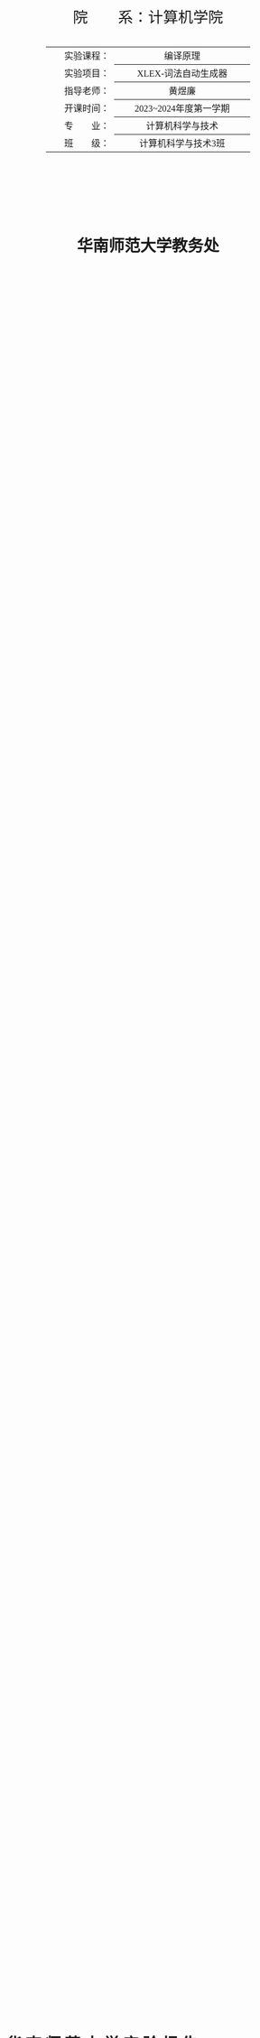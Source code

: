 <div class="cover" style="page-break-after:always;font-family:宋体;width:100%;height:100%;border:none;margin: 0 auto;text-align:center;">
    <div style="width:60%;margin: 0 auto;height:0;padding-bottom:10%;">
        </br>
    </div>
    </br></br></br>
    <div style="width:60%;margin: 0 auto;height:0;padding-bottom:40%;">
        <img src="../截图.assets/本科学生实验报告.jpg" alt="校徽" style="width:100%;"/>
	</div>
    </br></br></br>
    <span style="font-family:华文黑体Bold;text-align:center;font-size:20pt;margin: 10pt auto;line-height:30pt;">院　　系：计算机学院</span>
    <p style="text-align:center;font-size:14pt;margin: 0 auto">  </p>
    </br>
    </br>
    <table style="border:0;text-align:center;width:72%;font-family:仿宋;font-size:14px; margin: 0 auto;">
    <tbody style="font-family:宋体;font-size:12pt;">
    	<tr style="font-weight:normal;"> 
    		<td style="width:20%;text-align:right;">实验课程：</td>
    		<td style="width:40%;font-weight:normal;border-bottom: 1px solid;text-align:center;font-family:华文仿宋">编译原理 </td>     </tr>
        <tr style="font-weight:normal;"> 
    		<td style="width:20%;text-align:right;">实验项目：</td>
    		<td style="width:40%;font-weight:normal;border-bottom: 1px solid;text-align:center;font-family:华文仿宋">XLEX-词法自动生成器 </td>     </tr>
        <tr style="font-weight:normal;"> 
    		<td style="width:20%;text-align:right;">指导老师：</td>
    		<td style="width:40%;font-weight:normal;border-bottom: 1px solid;text-align:center;font-family:华文仿宋">黄煜廉 </td>     </tr>
        <tr style="font-weight:normal;"> 
    		<td style="width:20%;text-align:right;">开课时间：</td>
    		<td style="width:40%;font-weight:normal;border-bottom: 1px solid;text-align:center;font-family:华文仿宋">2023~2024年度第一学期 </td>     </tr>
        <tr style="font-weight:normal;"> 
    		<td style="width:20%;text-align:right;">专　　业：</td>
    		<td style="width:40%;font-weight:normal;border-bottom: 1px solid;text-align:center;font-family:华文仿宋">计算机科学与技术 </td>     </tr>
    	<tr style="font-weight:normal;"> 
    		<td style="width:20%;text-align:right;">班　　级：</td>
    		<td style="width:40%;font-weight:normal;border-bottom: 1px solid;text-align:center;font-family:华文仿宋">计算机科学与技术3班 </td>     </tr>
    </tbody>              
    </table>
</br></br></br></br></br></br></br></br></br>
<footer>
	<p style="text-align:center;font-size:21pt;margin: 0 auto;font-family:华文新魏;"> <strong>华南师范大学教务处</strong> </p>
</footer> 
</div>



<!-- 注释语句：导出PDF时会在这里分页 -->

# 华 南 师 范 大 学 实 验 报 告



<div class="cover" style="font-family:宋体;width:100%;height:100%;border:none;margin: 0 auto;text-align:center;">
    <table style="border:1;text-align:center;width:100%;font-family:仿宋;font-size:12px; margin: 0 auto;border:0;">
    <tbody style="font-family:宋体;font-size:12pt;">
    	<tr style="font-weight:normal;"> 
    		<td style="width:20%">学生姓名</td>
    		<td style="width:30%;font-weight:normal;border-bottom: 1px solid;text-align:center;">卢泓钢</td> 
    		<td style="width:20%">学号</td>
    		<td style="width:30%;font-weight:normal;border-bottom: 1px solid;text-align:center;">20212131096</td>     </tr>
        <tr style="font-weight:normal;"> 
    		<td style="width:20%">专业</td>
    		<td style="width:30%;font-weight:normal;border-bottom: 1px solid;text-align:center;">计算机科学与技术</td> 
    		<td style="width:20%">年级、班级</td>
    		<td style="width:30%;font-weight:normal;border-bottom: 1px solid;text-align:center;">2021级计科3班</td>     </tr>
        <tr style="font-weight:normal;"> 
    		<td style="width:20%">课程名称</td>
    		<td style="width:30%;font-weight:normal;border-bottom: 1px solid;text-align:center;">编译原理</td> 
    		<td style="width:20%">实验项目</td>
    		<td style="width:30%;font-weight:normal;border-bottom: 1px solid;text-align:center;">XLEX-词法自动生成器</td>     </tr>
        <tr style="font-weight:normal;"> 
    		<td style="width:20%">实验类型</td>
    		<td style="width:30%;font-weight:normal;border-bottom: 1px solid;text-align:center;">综合</td> 
    		<td style="width:20%">实验时间</td>
    		<td style="width:30%;font-weight:normal;border-bottom: 1px solid;text-align:center;">2023 年 9 月 28 日</td>     </tr>
        <tr style="font-weight:normal;"> 
    		<td style="width:20%">实验指导老师</td>
    		<td style="width:30%;font-weight:normal;border-bottom: 1px solid;text-align:center;">黄煜廉</td> 
    		<td style="width:20%">实验评分</td>
    		<td style="width:30%;font-weight:normal;border-bottom: 1px solid;text-align:center;"></td>     </tr>
    </tbody>              
    </table>
</div>



[toc]

## 实验内容

设计一个应用软件，以实现将正则表达式-->NFA--->DFA-->DFA最小化-->词法分析程序

**必做内容**

 （1）正则表达式应该支持单个字符，运算符号有： 连接、选择（|）、闭包（*）、括号（）、可选（?  ）
 （2）要提供一个源程序编辑界面，让用户输入一行（一个）或多行（多个）正则表达式（可保存、打开正则表达式文件）
 （3）需要提供窗口以便用户可以查看转换得到的NFA（用状态转换表呈现即可）
 （4）需要提供窗口以便用户可以查看转换得到的DFA（用状态转换表呈现即可）
 （5）需要提供窗口以便用户可以查看转换得到的最小化DFA（用状态转换表呈现即可）
 （6）需要提供窗口以便用户可以查看转换得到的词法分析程序（该分析程序需要用C/C++语言描述）
 （7）用户界面应该是windows界面
 （9）应该书写完善的软件文档



**选做实验**
  （1）扩充正则表达式的运算符号，如   [ ] 、 正闭包（+） 等。



## 实验目的

设计一个应用软件，以实现将正则表达式-->NFA--->DFA-->DFA最小化-->词法分析程序



## 实验文档

### 实验文档：基于Qt的C++ XLEX-词法自动生成器

### 引言

本实验旨在开发一个基于Qt的XLEX-词法自动生成器，该软件能够将用户输入的正则表达式转化为词法分析程序。具体步骤包括从正则表达式构建非确定性有限自动机（NFA），将NFA 转换为确定性有限自动机（DFA），并对DFA 进行最小化处理，最后生成相应的词法分析程序。文件解析器在软件工程规范下开发，具有高度的可维护性和扩展性。

### 数据结构与设计思路

核心过程由 xlexgenerator.h 中的 XLEXGenerator 类来实现，简要声明如下：

```cpp
class XLEXGenerator {
public:
    XLEXGenerator() {}
    XLEXGenerator(string reg) {regExp = reg;}
    void init();	// 初始化
    void reg2NFA(); // Thompson构造法
    void NFA2DFA();	// 子集构造法
    void minimizeDFA();	// 最小化DFA
    void DFA2XLEX();	// DFA转换为词法分析程序

public:
    /* get成员变量 / set成员变量 （略） */

private:
    /* 成员变量 */
    /* reg to NFA */
    int idNFA = 1;			// 节点编号
    int start;		// 起始状态
    int end;		// 终止状态
    string regExp;	// 正则表达式
    set<char> charset;	// 字符集
    map<int, map<char, set<int>>> NFA;	// NFA

    /* NFA to DFA */
    int idDFA = 1;	// DFA节点编号
    map<int, map<char, int>> DFA;		// DFA
    map<set<int>, int> stateMap;			// 状态集合映射
    map<int, set<int>> stateMapReverse;		// 状态映射集合
    set<int> DFAendSet;	// DFA终止状态集合

    /* 最小化 DFA */
    int idMinDFA = 1;	// 最小化DFA节点编号
    map<int, map<char, int>> minDFA;	// 最小化DFA
    set<int> minDFAendSet;  // minDFA终止状态集合

    /* DFA to 词法分析程序 */
    string xlex;    // 词法分析程序

private:
    /* 工具函数 （略） */
};
```

public成员函数`void reg2NFA()`使用Thompson构造法，实现正则表达式到NFA的转换；`void NFA2DFA()`使用子集构造法，实现NFA到DFA的转换；`void minimizeDFA()`使用逐一合并状态的方法，实现DFA到最小化DFA的转换；`void DFA2XLEX()`实现DFA到词法分析程序的转换。而函数`void init()`用于初始化参数，并根据传入的正则表达式，依次调用上述函数，实现正则表达式到词法分析程序的转换。

**主要的数据结构**

- 使用`map<int, map<char, set<int>>>`的数据结构存储NFA，表示NFA状态u通过字符c能到达的状态集合s，即`NFA[u][c] = s`。
- 使用`map<int, map<char, int>>`的数据结构存储DFA，表示DFA状态u通过字符c能到达的状态v，即`DFA[u][c] = v`。
- 使用`map<int, map<char, int>>`的数据结构存储最小化DFA，表示最小化DFA状态u通过字符c能到达的状态v，即`minDFA[u][c] = v`。
- 使用`map<set<int>, int>`的数据结构存储NFA状态集合与DFA状态的映射，即`stateMap[u] = v`表示NFA状态集合u对应的DFA状态为v。
- 使用`map<int, set<int>>`的数据结构存储DFA状态与NFA状态集合的映射，即`stateMapReverse[v] = u`表示DFA状态v对应的NFA状态集合为u。
- 使用`set<int>`的数据结构存储DFA终止状态集合，即`DFAendSet`。
- 使用`set<int>`的数据结构存储最小化DFA终止状态集合，即`minDFAendSet`。



软件的总体结构可以分为以下模块：

- 用户界面模块：提供正则表达式输入、编辑、打开和保存的功能。
- 编译模块：包括正则表达式到 NFA 转换、NFA 到 DFA 转换、DFA 最小化以及词法分析程序生成。
- 输出模块：展示 NFA、DFA、最小化 DFA 的状态转换表，以及生成的词法分析程序。



### 实现细节

#### 正则表达式到NFA

函数`void reg2NFA()`使用Thompson构造法，实现正则表达式到NFA的转换。Thompson构造法的核心思想是通过双栈操作，将正则表达式转换为NFA。一个是操作符栈，一个是操作数栈。其中操作数栈存储的是当前已经构造好的NFA的初态与终态。

为了简化代码，我实现了工具函数`pii binOp(char op, pii a, pii b)`和`pii monOp(char op, pii a)`，用于处理双目运算符和单目运算符：

```cpp
pii XLEXGenerator::binOp(char op, pii a, pii b) {
    switch (op) {
        case '.': return opConnect(a, b);
        case '|': return opUnion(a, b);
    } return {};
}

pii XLEXGenerator::monOp(char op, pii a) {
    switch (op) {
        case '*': return opClosure(a);
        case '?': return opOption(a);
        case '+': return opPosClosure(a);
    } return {};
}
```

这两个函数根据不同的操作符分别调用不同的工具函数，以函数`pii opUnion(pii a, pii b)`为例，其实现如下：

```cpp  
// 并操作，创建两个新的节点，将其连接到a和b的起始状态，将a和b的终止状态连接到另一个新的节点
pii XLEXGenerator::opUnion(pii a, pii b) {
    NFA[idNFA]['#'].insert(a.first);
    NFA[idNFA++]['#'].insert(b.first);
    NFA[a.second]['#'].insert(idNFA);
    NFA[b.second]['#'].insert(idNFA++);
    return {idNFA - 2, idNFA - 1};
}
```

我对正则表达式**扩充**了正闭包 (+) 运算，添加函数 `pii opPosClosure(pii a)`，其实现如下：

```cpp
// 正闭包操作，创建两个新的节点，将其连接到a的起始状态，将a的终止状态连接到另一个新的节点，将a的终止状态连接到a的起始状态
pii XLEXGenerator::opPosClosure(pii a) {
    NFA[idNFA]['#'].insert(a.first);
    NFA[a.second]['#'].insert(a.first);
    NFA[a.second]['#'].insert(idNFA + 1);
    return {idNFA++, idNFA++};
}
```

对于正则表达式中的连接运算，因为在原始正则表达式中没有专门的连接运算符，所以需要在正则表达式中添加连接符，即将正则表达式中的`ab`转换为`a.b`。函数`void addConnector()`用于为正则表达式添加连接符，具体实现如下：

```cpp
void XLEXGenerator::addConnector() {
    for (int i = 0; i < regExp.length() - 1; i++) {
        char it = regExp[i], next = regExp[i + 1];
        if (it == '(' || it == '|')
            continue;
        if (next == ')' || next == '|' || next == '*' || next == '+' || next == '?')
            continue;
        regExp.insert(i + 1, ".");
        i++;
    }
}
```

综上所述，函数`void reg2NFA()`具体实现如下：

```cpp
// 使用Thompson构造法，通过双栈操作，将正则表达式转换为NFA
void XLEXGenerator::reg2NFA() {
    addConnector();	// 为正则表达式添加连接符
    stack<pii> nodeStack;	// 操作数栈 <起始状态, 终止状态>
    stack<char> opStack;	// 操作符栈
    for (int i = 0; i < regExp.length(); i++) {
        char it = regExp[i];
        if (it == '(') {
            opStack.push(it);
        } else if (it == ')') {	// 遇到右括号，弹出操作符栈中的操作符，直到遇到左括号
            while (opStack.top() != '(') {
                /* 将运算符与操作数取出来运算 */
            }
            opStack.pop();	// 弹出左括号
        } else if (it == '*' || it == '.' || it == '|' || it == '?' || it == '+') {	// 遇到操作符，弹出操作符栈中优先级大于等于当前操作符的操作符
            while (!opStack.empty() && priority(opStack.top()) >= priority(it)) {   // 弹出优先级大于等于当前操作符的操作符
                /* 将运算符与操作数取出来运算 */
            }
            opStack.push(it);	// 将当前操作符压入操作符栈
        } else {	// 遇到操作数，创建一个新的节点，将其压入操作数栈
            NFA[idNFA][it].insert(idNFA + 1);
            nodeStack.push({idNFA++, idNFA++});
            charset.insert(it);
        }
    }
    while (!opStack.empty()) {	// 将操作符栈中剩余的操作符弹出
        /* 将运算符与操作数取出来运算 */
    }
    // 获取起始状态和终止状态
    start = nodeStack.top().first;
    end = nodeStack.top().second;
}
```

#### NFA到DFA

函数`void NFA2DFA()`使用子集构造法，从 NFA 的起始状态出发，构建 DFA 状态和状态转移表。具体步骤包括：

- 获取NFA中起始状态的闭包作为DFA的起始状态。
- 使用广度优先搜索（BFS）来构建 DFA 状态和状态转移表。
- 遍历字符集，获取状态集合通过字符转换后的状态集合的闭包。
- 构建 DFA 终止状态集合。

具体实现如下：

```cpp
// 使用子集构造法，将NFA转换为DFA
void XLEXGenerator::NFA2DFA() {
    set<int> startSet = getClosure({start});    // 获取起始状态的闭包
    stateMap[startSet] = idDFA;
    stateMapReverse[idDFA++] = startSet;
    queue<set<int>> q;  // BFS队列
    q.push(startSet);
    while (!q.empty()) {    // BFS
        set<int> u = q.front(); q.pop();
        for (char c : charset) {
            auto v = getClosure(move(u, c));    // 获取状态集合u通过字符c转换后的状态集合的闭包
            if (v.empty()) continue;        // 空集不处理
            if (!stateMap.count(v)) {
                stateMap[v] = idDFA;    // 添加新状态
                stateMapReverse[idDFA++] = v;
                q.push(v);
            }
            DFA[stateMap[u]][c] = stateMap[v];    // 添加状态转换
        }
    }
    for (auto& [k, v]:stateMapReverse) {   // 获取终止状态集合
        if (v.count(end)) {
            DFAendSet.insert(k);
        }
    }
}
```

#### DFA到最小化DFA

函数`void minimizeDFA()`使用逐一合并状态的方法，实现DFA到最小化DFA的转换，通过并查集识别等价状态并合并它们。具体步骤包括：

- 使用并查集识别等价状态。
- 合并等价状态，构建最小化 DFA 状态和状态转移表。
- 获取最小化 DFA 终止状态集合。

使用二重循环遍历DFA中的每一对状态，如果两个状态通过字符转移后的状态在同一个集合中，表明这两个状态是等价的，可以进行合并。使用并查集来维护等价关系，如果DFA中两个状态等价，则将两个状态在并查集中merge起来，最后将并查集中的每个集合作为最小化DFA的一个状态。

并查集的实现如下：

```cpp
struct DSU {
    vector<int> fa, siz;
    DSU(int n) : fa(n), siz(n, 1) { iota(fa.begin(), fa.end(), 0); }
    int find(int x) {
        return fa[x] == x? x:(fa[x] = find(fa[x]));
    }
    bool same(int x, int y) { return find(x) == find(y); }
    bool merge(int x, int y) {
        x = find(x); y = find(y);
        if (x == y) return false;
        if (x > y) swap(x, y);
        siz[x] += siz[y];
        fa[y] = x;
        return true;
    }
    int size(int x) { return siz[find(x)]; }
};
```

具体实现如下：

```cpp
// 使用合并的方法，将DFA最小化
void XLEXGenerator::minimizeDFA() {
    DSU dsu(idDFA);
    map<int, int> DFA2minDFA;
    for (int i=1;i<idDFA;i++) {
        if (!DFA.count(i))    // 空集不处理
            goto CREATE;
        if (i != dsu.find(i))   // 如果已经合并则不处理
            continue;
        for (int j=i+1;j<idDFA;j++) {
            if (!DFA.count(j)) {    // 空集不处理
                continue;
            }
            // 终态只能与终态合并，非终态只能与非终态合并
            if (DFAendSet.count(i) ^ DFAendSet.count(j))
                continue;
            if (j != dsu.find(j))   // 如果已经合并则不处理
                continue;
            bool flag = true;
            for (char c : charset) {
                if (!DFA[i].count(c) && !DFA[j].count(c))    // 如果两个状态都不存在转移则不处理
                    continue;
                if (DFA[i].count(c) ^ DFA[j].count(c)) { // 如果两个状态只有一个存在转移则不合并
                    flag = false;
                    break;
                }
                if (!dsu.same(DFA[i][c], DFA[j][c])) { // 如果两个状态转移后的状态不在同一个集合则不合并
                    flag = false;
                    break;
                }
            }
            if (flag) { // 合并两个状态
                dsu.merge(i, j);
                j = i+1;    // 重新开始合并
            }
        }
        minDFA[idMinDFA] = DFA[i];    // 记录合并后的状态转移
CREATE: DFA2minDFA[i] = idMinDFA++;   // 记录合并后的状态
        // 记录合并后的终态
        if (DFAendSet.count(i)) {
            minDFAendSet.insert(DFA2minDFA[i]);
        }
    }
    // 更新最小化DFA的状态转移
    for (auto& [node, ma]:minDFA) {
        for (auto& [k, v]:ma) {
            v = DFA2minDFA[dsu.find(v)];
        }
    }
}
```

#### DFA到词法分析程序

函数`void DFA2XLEX()`实现minDFA到词法分析程序的转换，具体步骤包括：

- 使用状态机设计，根据当前状态和输入字符进行状态转移。
- 生成 C++ 代码，根据最小化 DFA 设计状态转移。
- 输出匹配成功或失败。

使用一个变量保持当前的状态，并将转换写成一个双层嵌套的case语句，其中第1个case语句测试当前的状态，嵌套着的第2层测试输入字特及所给状态。

具体实现如下：

```cpp
// 根据最小化DFA生成c++词法分析程序
void XLEXGenerator::DFA2XLEX() {
    stringstream ss;
    ss << "#include<iostream>\n";
    ss << "#include<string>\n";
    ss << "using namespace std;\n";
    ss << "int main() {\n";
    ss << "    string s;\n";
    ss << "    cin>>s;\n";
    ss << "    int state = 1;\n";
    ss << "    for (char c : s) {\n";
    ss << "        switch (state) {\n";
    for (auto& [node, ma]:minDFA) {
        ss << "            case " << node << ":\n";
        ss << "                switch (c) {\n";
        for (auto& [k, v]:ma) {
            ss << "                    case '" << k << "': state = " << v << "; break;\n";
        }
        ss << "                    default: state = 0;\n";
        ss << "                }\n";
        ss << "                break;\n";
    }
    ss << "            default: state = 0;\n";
    ss << "        }\n";
    ss << "    }\n";
    ss << "    switch (state) {\n";
    for (auto it : minDFAendSet) {
        ss << "        case " << it << ": cout<<\"匹配成功\"<<endl; break;\n";
    }
    ss << "        default: cout<<\"匹配失败\"<<endl;\n";
    ss << "    }\n";
    ss << "}\n";
    xlex = ss.str();
}
```



### 测试

选择正则表达式 `a(a|b)*` 作为测试用例测试结果如下：

<center>
    <img style="border-radius: 0.3125em;
    box-shadow: 0 2px 4px 0 rgba(34,36,38,.12),0 2px 10px 0 rgba(34,36,38,.08);" 
    src="../截图.assets/0.png">
    <br>
    <div style="color:orange; border-bottom: 1px solid #d9d9d9;
    display: inline-block;
    color: #999;
    padding: 2px;">图1. 正则表达式转NFA</div>
</center>

<center>
    <img style="border-radius: 0.3125em;
    box-shadow: 0 2px 4px 0 rgba(34,36,38,.12),0 2px 10px 0 rgba(34,36,38,.08);" 
    src="../截图.assets/1.png">
    <br>
    <div style="color:orange; border-bottom: 1px solid #d9d9d9;
    display: inline-block;
    color: #999;
    padding: 2px;">图2. NFA转DFA</div>
</center>

<center>
    <img style="border-radius: 0.3125em;
    box-shadow: 0 2px 4px 0 rgba(34,36,38,.12),0 2px 10px 0 rgba(34,36,38,.08);" 
    src="../截图.assets/2.png">
    <br>
    <div style="color:orange; border-bottom: 1px solid #d9d9d9;
    display: inline-block;
    color: #999;
    padding: 2px;">图3. 最小化DFA</div>
</center>

<center>
    <img style="border-radius: 0.3125em;
    box-shadow: 0 2px 4px 0 rgba(34,36,38,.12),0 2px 10px 0 rgba(34,36,38,.08);" 
    src="../截图.assets/3.png">
    <br>
    <div style="color:orange; border-bottom: 1px solid #d9d9d9;
    display: inline-block;
    color: #999;
    padding: 2px;">图4. 生成词法分析程序</div>
</center>

<center>
    <img style="border-radius: 0.3125em;
    box-shadow: 0 2px 4px 0 rgba(34,36,38,.12),0 2px 10px 0 rgba(34,36,38,.08);" 
    src="../截图.assets/4.png">
    <br>
    <div style="color:orange; border-bottom: 1px solid #d9d9d9;
    display: inline-block;
    color: #999;
    padding: 2px;">图5. 测试生成的词法分析程序</div>
</center>

通过该测试，可以看出该程序能完成将正则表达式-->NFA--->DFA-->DFA最小化-->词法分析程序的全过程。

更多测试样例请看Testfile文件夹内的测试文档。



## 实验总结

这次实验让我深入理解了从正则表达式到词法分析程序的转换过程。首先，通过Thompson构造法，使用双栈操作，将正则表达式转换为NFA。这个步骤中，最关键的是需要对每个正则表达式里的每个操作符所对应的操作构建NFA中的状态和状态之间的转移关系。接着，使用子集构造法将NFA转换为DFA，去除NFA中的空转移与一对多映射。

同时我学习了如何对DFA进行最小化处理，通过状态的等价性来合并状态，减少了DFA中的状态数量，能使词法分析程序更为简洁和高效。最后，需要将最小化DFA转换为词法分析程序，通过状态机设计，根据当前状态和输入字符进行状态转移，生成 C++ 代码，输出匹配成功或失败。

在项目中，我还强化了使用Qt框架来开发GUI应用程序的技能，能更轻松地开发基于qt的GUI程序。



## 参考文献

[《Qt 学习之路 2》目录 - DevBean Tech World](https://www.devbean.net/2012/08/qt-study-road-2-catelog/)

[【精选】NFA到DFA的转化](https://blog.csdn.net/weixin_43655282/article/details/108963761)

黄煜廉老师的ppt